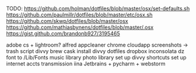 TODO:
https://github.com/holman/dotfiles/blob/master/osx/set-defaults.sh https://github.com/paulmillr/dotfiles/blob/master/etc/osx.sh https://github.com/skwp/dotfiles/blob/master/osx https://github.com/mathiasbynens/dotfiles/blob/master/.osx https://gist.github.com/brandonb927/3195465

adobe cs + lightroom?
alfred
appcleaner
chrome
cloudapp screenshots -> trash script
divvy  brew cask install divvy
dotfiles
dropbox
inconsolata dz font to /Lib/Fonts
music library
photo library
set up divvy shortcuts
set up internet accts
transmission
iina
Jetbrains + pycharm + webstorm
